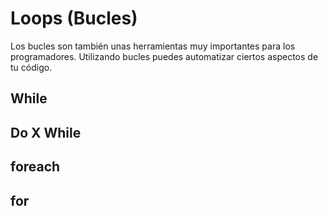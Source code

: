# Loops (Bucles)
Los bucles son también unas herramientas muy importantes para los programadores. Utilizando bucles puedes automatizar ciertos aspectos de tu código.


## While

## Do X While

## foreach

## for